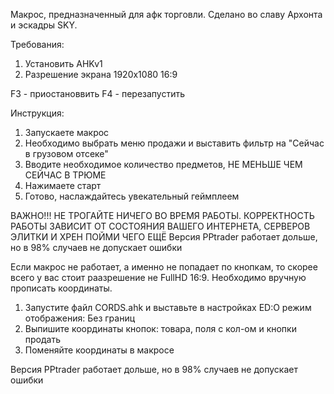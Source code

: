Макрос, предназначенный для афк торговли. Сделано во славу Архонта и эскадры SKY. 

Требования:
1) Установить AHKv1
2) Разрешение экрана 1920x1080 16:9

F3 - приостановвить
F4 - перезапустить

Инструкция:
1) Запускаете макрос
2) Необходимо выбрать меню продажи и выставить фильтр на "Сейчас в грузовом отсеке"
3) Вводите необходимое количество предметов, НЕ МЕНЬШЕ ЧЕМ СЕЙЧАС В ТРЮМЕ
4) Нажимаете старт
5) Готово, наслаждайтесь увекательный геймплеем

ВАЖНО!!! НЕ ТРОГАЙТЕ НИЧЕГО ВО ВРЕМЯ РАБОТЫ. КОРРЕКТНОСТЬ РАБОТЫ ЗАВИСИТ ОТ СОСТОЯНИЯ ВАШЕГО ИНТЕРНЕТА, СЕРВЕРОВ ЭЛИТКИ И ХРЕН ПОЙМИ ЧЕГО ЕЩЁ
Версия PPtrader работает дольше, но в 98% случаев не допускает ошибки

Если макрос не работает, а именно не попадает по кнопкам, то скорее всего у вас стоит раазрешение не FullHD 16:9. Необходимо вручную прописать координаты.

1) Запустите файл CORDS.ahk и выставьте в настройках ED:O режим отображения: Без границ
2) Выпишите координаты кнопок: товара, поля с кол-ом и кнопки продать
3) Поменяйте координаты в макросе

Версия PPtrader работает дольше, но в 98% случаев не допускает ошибки
